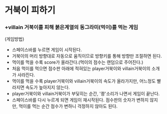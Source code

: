 # 거북이 피하기


### +villain 거북이를 피해 붉은계열의 동그라미(먹이)를 먹는 게임

(게임방법)
* 스페이스바를 누르면 게임이 시작된다.
* 거북이의 머리 방향대로 자동으로 움직이므로 방향키를 통해 방향만 조절하면 된다.
* 먹이를 먹을 수록 score가 올라간다.(먹이의 점수는 랜덤으로 주어진다.)
* 처음 먹이를 먹으면 점수판 아래에 적혀있는 player거북이와 villain거북이의 소개가 사라진다.
* 먹이를 먹을 수록 player거북이와 villain거북이의 속도가 올라가지만, 어느정도 빨라지면 속도가 높아지지 않는다.
* player거북이와 villain거북이가 부딫히는 순간, '쾅'소리가 나면서 게임이 끝난다.
* 스페이스바를 다시 누르게 되면 게임이 재시작된다. 점수판의 숫자가 변하지 않지만, 먹이를 먹는 순간 점수가 변하니 걱정하지 않아도 된다.
